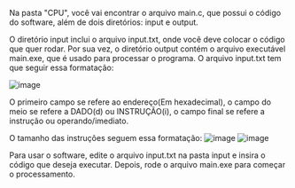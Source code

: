 Na pasta "CPU", você vai encontrar o arquivo main.c, que possui o código do software, além de dois diretórios: input e output.

O diretório input inclui o arquivo input.txt, onde você deve colocar o código que quer rodar. Por sua vez, o diretório output contém o arquivo executável main.exe, que é usado para processar o programa.
O arquivo input.txt tem que seguir essa formatação:

![image](https://github.com/user-attachments/assets/8e4d4930-e9a1-465f-84e6-545815508245)

O primeiro campo se refere ao endereço(Em hexadecimal), o campo do meio se refere a DADO(d) ou INSTRUÇÃO(i), o campo final se refere a instrução ou operando/imediato.

O tamanho das instruções seguem essa formatação:
![image](https://github.com/user-attachments/assets/921188e4-4226-4f82-abec-69fe839b91c1)
![image](https://github.com/user-attachments/assets/325bcf36-ec47-4a2b-9d0c-e44c1f131153)


Para usar o software, edite o arquivo input.txt na pasta input e insira o código que deseja executar. Depois, rode o arquivo main.exe para começar o processamento.
